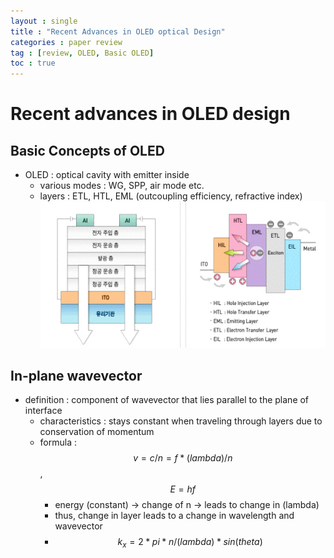 ```yaml
---
layout : single
title : "Recent Advances in OLED optical Design"
categories : paper review
tag : [review, OLED, Basic OLED]
toc : true
---
```


# Recent advances in OLED design

## Basic Concepts of OLED
-  OLED : optical cavity with emitter inside 
    - various modes : WG, SPP, air mode etc.
    - layers : ETL, HTL, EML (outcoupling efficiency, refractive index)
![Alt text](/assets/images/Recent%20advances%20for%20OLED%20design/OLED%20layer.png)

## In-plane wavevector
- definition : component of wavevector that lies parallel to the plane of interface
    - characteristics : stays constant when traveling through layers due to conservation of momentum
    - formula : $$v=c/n=f*(lambda)/n$$, $$E=hf$$
        - energy (constant) -> change of n -> leads to change in (lambda)
        - thus, change in layer leads to a change in wavelength and wavevector
        - $$ k_x = 2*pi*n/(lambda) * sin(theta)$$